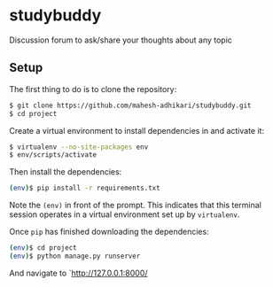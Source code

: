 # studybuddy
Discussion forum to ask/share your thoughts about any topic

## Setup

The first thing to do is to clone the repository:

```sh
$ git clone https://github.com/mahesh-adhikari/studybuddy.git
$ cd project
```

Create a virtual environment to install dependencies in and activate it:

```sh
$ virtualenv --no-site-packages env
$ env/scripts/activate
```

Then install the dependencies:

```sh
(env)$ pip install -r requirements.txt
```
Note the `(env)` in front of the prompt. This indicates that this terminal
session operates in a virtual environment set up by `virtualenv`.

Once `pip` has finished downloading the dependencies:
```sh
(env)$ cd project
(env)$ python manage.py runserver
```
And navigate to `http://127.0.0.1:8000/
